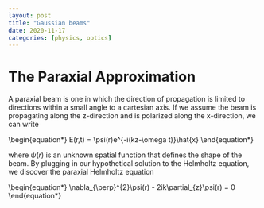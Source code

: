```yaml
---
layout: post
title: "Gaussian beams"
date: 2020-11-17
categories: [physics, optics]
---
```


# The Paraxial Approximation

A paraxial beam is one in which the direction of propagation is limited to directions within a small angle to a cartesian axis. If we assume the beam is propagating along the z-direction and is polarized along the x-direction, we can write

\begin{equation*}
E(r,t) = \psi(r)e^{-i(kz-\omega t)}\hat{x}
\end{equation*}

where $\psi(r)$ is an unknown spatial function that defines the shape of the beam. By plugging in our hypothetical solution to the Helmholtz equation, we discover the paraxial Helmholtz equation

\begin{equation*}
\nabla_{\perp}^{2}\psi(r) - 2ik\partial_{z}\psi(r) = 0
\end{equation*}



```code

```
